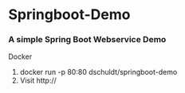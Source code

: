 # Springboot-Demo

### A simple Spring Boot Webservice Demo

Docker
1. docker run -p 80:80 dschuldt/springboot-demo
2. Visit http://<dockerhost>
